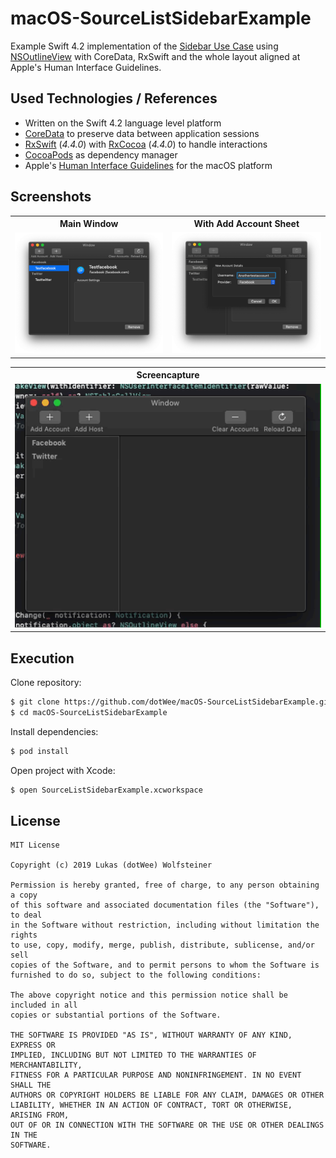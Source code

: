 # macOS-SourceListSidebarExample

Example Swift 4.2 implementation of the [Sidebar Use Case](https://developer.apple.com/design/human-interface-guidelines/macos/windows-and-views/sidebars/) using [NSOutlineView](https://developer.apple.com/documentation/appkit/nsoutlineview) with CoreData, RxSwift and the whole layout aligned at Apple's Human Interface Guidelines.

## Used Technologies / References

- Written on the Swift 4.2 language level platform
- [CoreData](https://developer.apple.com/library/archive/documentation/Cocoa/Conceptual/CoreData/index.html) to preserve data between application sessions
- [RxSwift](https://github.com/ReactiveX/RxSwift) (*4.4.0*) with [RxCocoa](https://github.com/ReactiveX/RxSwift/tree/master/RxCocoa) (*4.4.0*) to handle interactions
- [CocoaPods](https://cocoapods.org) as dependency manager
- Apple's [Human Interface Guidelines](https://developer.apple.com/design/human-interface-guidelines/macos/overview/visual-index/) for the macOS platform

## Screenshots

<table>
<tr>
<th>Main Window</th>
<th>With Add Account Sheet</th>
</tr>

<tr>
<td><img src="Art/ScreenshotMain.png"/></td>
<td><img src="Art/ScreenshotAdd.png"/></td>
</tr>
</table>

<table>
<tr>
<th>Screencapture</th>
</tr>
<tr>
<td><img src="Art/Screencapture.gif"/></td>
</tr>
</table>

## Execution

Clone repository:

```bash
$ git clone https://github.com/dotWee/macOS-SourceListSidebarExample.git
$ cd macOS-SourceListSidebarExample
```

Install dependencies:

```bash
$ pod install
```

Open project with Xcode:

```bash
$ open SourceListSidebarExample.xcworkspace
```

## License

    MIT License

    Copyright (c) 2019 Lukas (dotWee) Wolfsteiner

    Permission is hereby granted, free of charge, to any person obtaining a copy
    of this software and associated documentation files (the "Software"), to deal
    in the Software without restriction, including without limitation the rights
    to use, copy, modify, merge, publish, distribute, sublicense, and/or sell
    copies of the Software, and to permit persons to whom the Software is
    furnished to do so, subject to the following conditions:

    The above copyright notice and this permission notice shall be included in all
    copies or substantial portions of the Software.

    THE SOFTWARE IS PROVIDED "AS IS", WITHOUT WARRANTY OF ANY KIND, EXPRESS OR
    IMPLIED, INCLUDING BUT NOT LIMITED TO THE WARRANTIES OF MERCHANTABILITY,
    FITNESS FOR A PARTICULAR PURPOSE AND NONINFRINGEMENT. IN NO EVENT SHALL THE
    AUTHORS OR COPYRIGHT HOLDERS BE LIABLE FOR ANY CLAIM, DAMAGES OR OTHER
    LIABILITY, WHETHER IN AN ACTION OF CONTRACT, TORT OR OTHERWISE, ARISING FROM,
    OUT OF OR IN CONNECTION WITH THE SOFTWARE OR THE USE OR OTHER DEALINGS IN THE
    SOFTWARE.